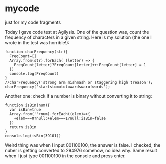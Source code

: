# mycode
just for my code fragments

Today I gave code test at Agilysis. One of the question was, count the frequency of characters in a given string. Here is my solution (the one I wrote in the test was horrible!):
```
function charFrequency(str){
  FreqCount=[] 
  Array.from(str).forEach( (letter) => {
    FreqCount[letter]?FreqCount[letter]++:FreqCount[letter] = 1
  })
  console.log(FreqCount)
}
//charFrequency('strong arm mishmash or staggering high treason');
charFrequency('startstomototowardswarofwords');
```

Another one: check if a number is binary without converting it to string:

```
function isBin(num){
  var isBin=true
  Array.from(''+num).forEach((elem)=>{
    +elem===0?null:+elem===1?null:isBin=false
  })
  return isBin
}
console.log(isBin(39101))
```
Weird thing was when I input 001100100, the answer is false. I checked, the nuber is getting converted to 294976 somehow, no idea why. Same result when I just type 001100100 in the console and press enter.


